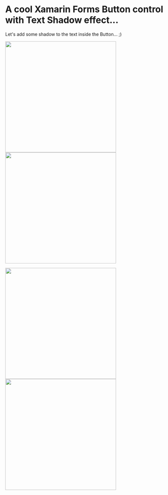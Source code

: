 A cool Xamarin Forms Button control with Text Shadow effect...
===========

Let's add some shadow to the text inside the Button... ;)

<img src="https://github.com/UdaraAlwis/Xamarin-Playground/raw/master/XFTextShadowButtonControl/screenshots/Screen Shot 2017-02-06 at 8.59.25 PM.png"  height="350" /> <img src="https://github.com/UdaraAlwis/Xamarin-Playground/raw/master/XFTextShadowButtonControl/screenshots/Screen Shot 2017-02-06 at 9.01.59 PM.png"  height="350" />

<img src="https://github.com/UdaraAlwis/Xamarin-Playground/raw/master/XFTextShadowButtonControl/screenshots/Nexus 5 (Lollipop) Screenshot 2.png"  height="350" /> <img src="https://github.com/UdaraAlwis/Xamarin-Playground/raw/master/XFTextShadowButtonControl/screenshots/Nexus 5 (Lollipop) Screenshot 4.png"  height="350" />
